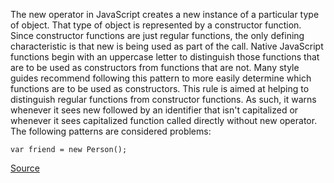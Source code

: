 The new operator in JavaScript creates a new instance of a particular type of object. That type of object is represented by a constructor function. Since constructor functions are just regular functions, the only defining characteristic is that new is being used as part of the call. Native JavaScript functions begin with an uppercase letter to distinguish those functions that are to be used as constructors from functions that are not. Many style guides recommend following this pattern to more easily determine which functions are to be used as constructors.
This rule is aimed at helping to distinguish regular functions from constructor functions. As such, it warns whenever it sees new followed by an identifier that isn't capitalized or whenever it sees capitalized function called directly without new operator.
The following patterns are considered problems:

```
var friend = new Person();

```

[Source](http://eslint.org/docs/rules/new-cap)
